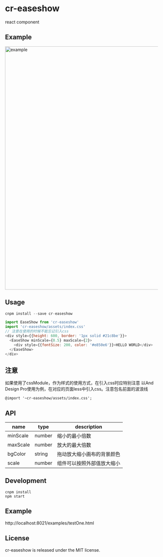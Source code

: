 # cr-easeshow

react component

## Example
<img src="./github/easeshow2.gif" width="800px" alt="example" />

## Usage

```jsx
cnpm install --save cr-easeshow
```

```js
import EaseShow from 'cr-easeshow'
import 'cr-easeshow/assets/index.css'
// 注意在使用的时候不能忘记引入css
<div style={{height: 600, border: '1px solid #21c8be'}}>
  <EaseShow minScale={0.5} maxScale={2}>
    <div style={{fontSize: 200, color: '#e850e6'}}>HELLO WORLD</div>
  </EaseShow>
</div>
```

## 注意
如果使用了cssModule，作为样式的使用方式，在引入css时应特别注意
以And Design Pro使用为例，在对应的页面less中引入css。注意包名前面的波浪线
```less
@import '~cr-easeshow/assets/index.css';
```
## API
name | type | description
-----|------|------------
minScale|number|缩小的最小倍数
maxScale|number|放大的最大倍数
bgColor|string|拖动放大缩小画布的背景颜色
scale|number|组件可以按照外部值放大缩小

## Development

```
cnpm install
npm start
```

## Example

http://localhost:8021/examples/testOne.html


## License

cr-easeshow is released under the MIT license.
